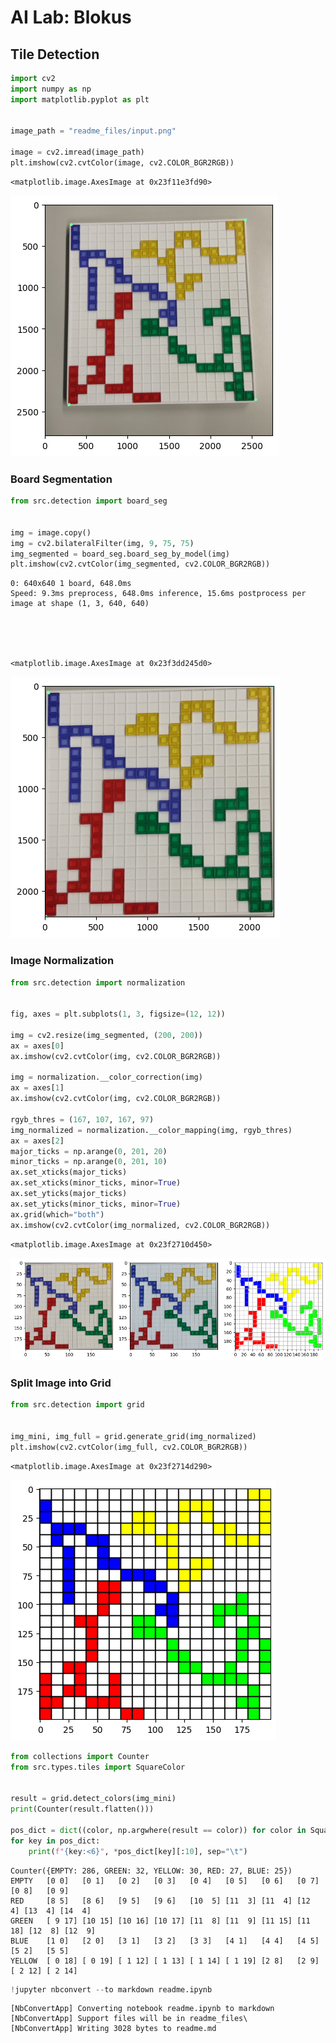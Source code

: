 # AI Lab: Blokus


## Tile Detection



```python
import cv2
import numpy as np
import matplotlib.pyplot as plt


image_path = "readme_files/input.png"

image = cv2.imread(image_path)
plt.imshow(cv2.cvtColor(image, cv2.COLOR_BGR2RGB))
```




    <matplotlib.image.AxesImage at 0x23f11e3fd90>




    
![png](readme_files/readme_2_1.png)
    


### Board Segmentation



```python
from src.detection import board_seg


img = image.copy()
img = cv2.bilateralFilter(img, 9, 75, 75)
img_segmented = board_seg.board_seg_by_model(img)
plt.imshow(cv2.cvtColor(img_segmented, cv2.COLOR_BGR2RGB))
```

    
    0: 640x640 1 board, 648.0ms
    Speed: 9.3ms preprocess, 648.0ms inference, 15.6ms postprocess per image at shape (1, 3, 640, 640)
    




    <matplotlib.image.AxesImage at 0x23f3dd245d0>




    
![png](readme_files/readme_4_2.png)
    


### Image Normalization



```python
from src.detection import normalization


fig, axes = plt.subplots(1, 3, figsize=(12, 12))

img = cv2.resize(img_segmented, (200, 200))
ax = axes[0]
ax.imshow(cv2.cvtColor(img, cv2.COLOR_BGR2RGB))

img = normalization.__color_correction(img)
ax = axes[1]
ax.imshow(cv2.cvtColor(img, cv2.COLOR_BGR2RGB))

rgyb_thres = (167, 107, 167, 97)
img_normalized = normalization.__color_mapping(img, rgyb_thres)
ax = axes[2]
major_ticks = np.arange(0, 201, 20)
minor_ticks = np.arange(0, 201, 10)
ax.set_xticks(major_ticks)
ax.set_xticks(minor_ticks, minor=True)
ax.set_yticks(major_ticks)
ax.set_yticks(minor_ticks, minor=True)
ax.grid(which="both")
ax.imshow(cv2.cvtColor(img_normalized, cv2.COLOR_BGR2RGB))
```




    <matplotlib.image.AxesImage at 0x23f2710d450>




    
![png](readme_files/readme_6_1.png)
    


### Split Image into Grid


```python
from src.detection import grid


img_mini, img_full = grid.generate_grid(img_normalized)
plt.imshow(cv2.cvtColor(img_full, cv2.COLOR_BGR2RGB))
```




    <matplotlib.image.AxesImage at 0x23f2714d290>




    
![png](readme_files/readme_8_1.png)
    



```python
from collections import Counter
from src.types.tiles import SquareColor


result = grid.detect_colors(img_mini)
print(Counter(result.flatten()))

pos_dict = dict((color, np.argwhere(result == color)) for color in SquareColor)
for key in pos_dict:
    print(f"{key:<6}", *pos_dict[key][:10], sep="\t")
```

    Counter({EMPTY: 286, GREEN: 32, YELLOW: 30, RED: 27, BLUE: 25})
    EMPTY 	[0 0]	[0 1]	[0 2]	[0 3]	[0 4]	[0 5]	[0 6]	[0 7]	[0 8]	[0 9]
    RED   	[8 5]	[8 6]	[9 5]	[9 6]	[10  5]	[11  3]	[11  4]	[12  4]	[13  4]	[14  4]
    GREEN 	[ 9 17]	[10 15]	[10 16]	[10 17]	[11  8]	[11  9]	[11 15]	[11 18]	[12  8]	[12  9]
    BLUE  	[1 0]	[2 0]	[3 1]	[3 2]	[3 3]	[4 1]	[4 4]	[4 5]	[5 2]	[5 5]
    YELLOW	[ 0 18]	[ 0 19]	[ 1 12]	[ 1 13]	[ 1 14]	[ 1 19]	[2 8]	[2 9]	[ 2 12]	[ 2 14]
    


```python
!jupyter nbconvert --to markdown readme.ipynb
```

    [NbConvertApp] Converting notebook readme.ipynb to markdown
    [NbConvertApp] Support files will be in readme_files\
    [NbConvertApp] Writing 3028 bytes to readme.md
    
